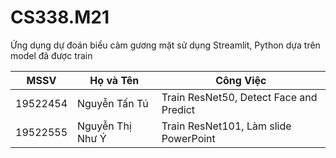 # CS338.M21

Ứng dụng dự đoán biểu cảm gương mặt sử dụng Streamlit, Python dựa trên model đã được train

| MSSV       |  Họ và Tên       | Công Việc                               |
| -----------| -------------    |-----------------------------------------|
| 19522454   | Nguyễn Tấn Tú    | Train ResNet50, Detect Face and Predict |
| 19522555   | Nguyễn Thị Như Ý | Train ResNet101, Làm slide PowerPoint   |
